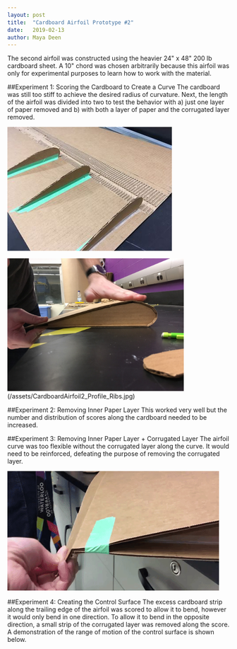 ```yaml
---
layout: post
title:  "Cardboard Airfoil Prototype #2"
date:   2019-02-13
author: Maya Deen
---
```


The second airfoil was constructed using the heavier 24" x 48" 200 lb cardboard sheet. A 10" chord was chosen arbitrarily because this airfoil was only for experimental purposes to learn how to work with the material.




##Experiment 1: Scoring the Cardboard to Create a Curve
The cardboard was still too stiff to achieve the desired radius of curvature. Next, the length of the airfoil was divided into two to test the behavior with a) just one layer of paper removed and b) with both a layer of paper and the corrugated layer removed.

![Cardboard airfoil opened to show ribs, scoring and removed paper](/assets/CardboardAirfoil2_Ribs.jpg)

<img src="/assets/CardboardAirfoil2_Profile_Ribs.jpg" alt="Experiment 2: Profile of the airfoil with a layer of paper removed around the main curve" width="400" height="300"/>(/assets/CardboardAirfoil2_Profile_Ribs.jpg)

##Experiment 2: Removing Inner Paper Layer
This worked very well but the number and distribution of scores along the cardboard needed to be increased.

##Experiment 3: Removing Inner Paper Layer + Corrugated Layer
The airfoil curve was too flexible without the corrugated layer along the curve. It would need to be reinforced, defeating the purpose of removing the corrugated layer.

![Gif of cardboard airfoil control surface demonstrating range of motion](/assets/Airfoil2ControlSurface.gif)

##Experiment 4: Creating the Control Surface
The excess cardboard strip along the trailing edge of the airfoil was scored to allow it to bend, however it would only bend in one direction. To allow it to bend in the opposite direction, a small strip of the corrugated layer was removed along the score. A demonstration of the range of motion of the control surface is shown below.

